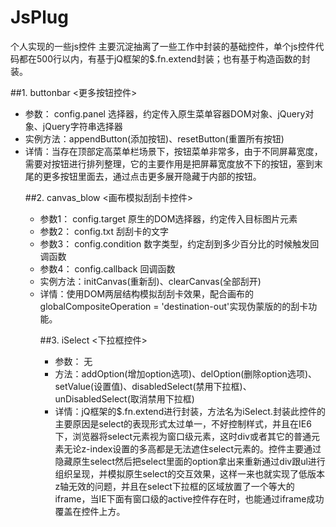 # JsPlug
个人实现的一些js控件
主要沉淀抽离了一些工作中封装的基础控件，单个js控件代码都在500行以内，有基于jQ框架的$.fn.extend封装；也有基于构造函数的封装。

##1. buttonbar <更多按钮控件>

- 参数： config.panel <Object> 选择器，约定传入原生菜单容器DOM对象、jQuery对象、jQuery字符串选择器
- 实例方法：appendButton(添加按钮)、resetButton(重置所有按钮)
- 详情：当存在顶部定高菜单栏场景下，按钮菜单非常多，由于不同屏幕宽度，需要对按钮进行排列整理，它的主要作用是把屏幕宽度放不下的按钮，塞到末尾的更多按钮里面去，通过点击更多展开隐藏于内部的按钮。



##2. canvas_blow <画布模拟刮刮卡控件>
- 参数1： config.target <Object> 原生的DOM选择器，约定传入目标图片元素
- 参数2： config.txt <String> 刮刮卡的文字
- 参数3： config.condition <Number> 数字类型，约定刮到多少百分比的时候触发回调函数
- 参数4： config.callback <Function> 回调函数
- 实例方法：initCanvas(重新刮)、clearCanvas(全部刮开)
- 详情：使用DOM两层结构模拟刮刮卡效果，配合画布的globalCompositeOperation = 'destination-out'实现伪蒙版的的刮卡功能。


##3. iSelect <下拉框控件>
- 参数： 无
- 方法：addOption(增加option选项)、delOption(删除option选项)、setValue(设置值)、disabledSelect(禁用下拉框)、unDisabledSelect(取消禁用下拉框)
- 详情：jQ框架的$.fn.extend进行封装，方法名为iSelect.封装此控件的主要原因是select的表现形式太过单一，不好控制样式，并且在IE6下，浏览器将select元素视为窗口级元素，这时div或者其它的普通元素无论z-index设置的多高都是无法遮住select元素的。控件主要通过隐藏原生select然后把select里面的option拿出来重新通过div跟ul进行组织呈现，并模拟原生select的交互效果，这样一来也就实现了低版本z轴无效的问题，并且在select下拉框的区域放置了一个等大的iframe，当IE下面有窗口级的active控件存在时，也能通过iframe成功覆盖在控件上方。
